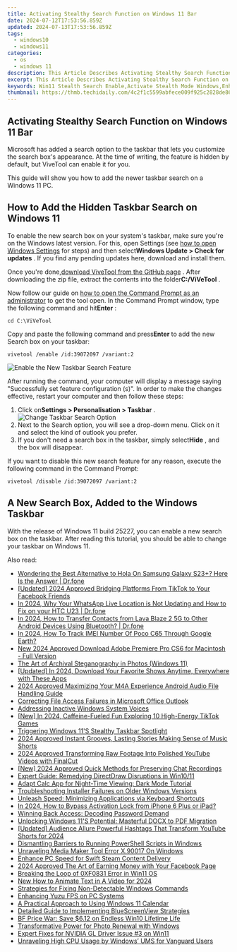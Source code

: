 ```yaml
---
title: Activating Stealthy Search Function on Windows 11 Bar
date: 2024-07-12T17:53:56.859Z
updated: 2024-07-13T17:53:56.859Z
tags:
  - windows10
  - windows11
categories:
  - os
  - windows 11
description: This Article Describes Activating Stealthy Search Function on Windows 11 Bar
excerpt: This Article Describes Activating Stealthy Search Function on Windows 11 Bar
keywords: Win11 Stealth Search Enable,Activate Stealth Mode Windows,Enhance Privacy W11,Secret Search W11 Setup,Hidden W11 Browsing Function,Intelligent Windows 11 Secure,Conceal Browser W11 Feature
thumbnail: https://thmb.techidaily.com/4c2f1c5599abfece009f925c2828de86667e5982a128d746578608e8851ede9e.jpg
---
```


## Activating Stealthy Search Function on Windows 11 Bar

 Microsoft has added a search option to the taskbar that lets you customize the search box's appearance. At the time of writing, the feature is hidden by default, but ViveTool can enable it for you.

 This guide will show you how to add the newer taskbar search on a Windows 11 PC.

## How to Add the Hidden Taskbar Search on Windows 11

 To enable the new search box on your system's taskbar, make sure you're on the Windows latest version. For this, open Settings (see [how to open Windows Settings](https://www.makeuseof.com/windows-ways-to-open-system-settings/) for steps) and then select**Windows Update > Check for updates** . If you find any pending updates here, download and install them.

 Once you're done,[download ViveTool from the GitHub page](https://github.com/thebookisclosed/ViVe/releases) . After downloading the zip file, extract the contents into the folder**C:/ViVeTool** .

 Now follow our guide on [how to open the Command Prompt as an administrator](https://www.makeuseof.com/windows-run-command-prompt-admin/) to get the tool open. In the Command Prompt window, type the following command and hit**Enter** :

`cd C:\ViVeTool`

 Copy and paste the following command and press**Enter** to add the new Search box on your taskbar:

`vivetool /enable /id:39072097 /variant:2`

![Enable the New Taskbar Search Feature](https://static1.makeuseofimages.com/wordpress/wp-content/uploads/2023/01/enable-the-new-taskbar-search-feature.jpg)

 After running the command, your computer will display a message saying "Successfully set feature configuration (s)". In order to make the changes effective, restart your computer and then follow these steps:

1. Click on**Settings > Personalisation > Taskbar** .  
![Change Taskbar Search Option](https://static1.makeuseofimages.com/wordpress/wp-content/uploads/2023/01/change-taskbar-search-option.jpg)
2. Next to the Search option, you will see a drop-down menu. Click on it and select the kind of outlook you prefer.
3. If you don't need a search box in the taskbar, simply select**Hide** , and the box will disappear.

 If you want to disable this new search feature for any reason, execute the following command in the Command Prompt:

`vivetool /disable /id:39072097 /variant:2`

## A New Search Box, Added to the Windows Taskbar

 With the release of Windows 11 build 25227, you can enable a new search box on the taskbar. After reading this tutorial, you should be able to change your taskbar on Windows 11.


<ins class="adsbygoogle"
     style="display:block"
     data-ad-format="autorelaxed"
     data-ad-client="ca-pub-7571918770474297"
     data-ad-slot="1223367746"></ins>



<ins class="adsbygoogle"
     style="display:block"
     data-ad-client="ca-pub-7571918770474297"
     data-ad-slot="8358498916"
     data-ad-format="auto"
     data-full-width-responsive="true"></ins>



<span class="atpl-alsoreadstyle">Also read:</span>
<div><ul>
<li><a href="https://fake-location.techidaily.com/wondering-the-best-alternative-to-hola-on-samsung-galaxy-s23plus-here-is-the-answer-drfone-by-drfone-virtual-android/"><u>Wondering the Best Alternative to Hola On Samsung Galaxy S23+? Here Is the Answer | Dr.fone</u></a></li>
<li><a href="https://facebook-video-recording.techidaily.com/updated-2024-approved-bridging-platforms-from-tiktok-to-your-facebook-friends/"><u>[Updated] 2024 Approved  Bridging Platforms  From TikTok to Your Facebook Friends</u></a></li>
<li><a href="https://location-social.techidaily.com/in-2024-why-your-whatsapp-live-location-is-not-updating-and-how-to-fix-on-your-htc-u23-drfone-by-drfone-virtual-android/"><u>In 2024, Why Your WhatsApp Live Location is Not Updating and How to Fix on your HTC U23 | Dr.fone</u></a></li>
<li><a href="https://android-transfer.techidaily.com/in-2024-how-to-transfer-contacts-from-lava-blaze-2-5g-to-other-android-devices-using-bluetooth-drfone-by-drfone-transfer-from-android-transfer-from-android/"><u>In 2024, How to Transfer Contacts from Lava Blaze 2 5G to Other Android Devices Using Bluetooth? | Dr.fone</u></a></li>
<li><a href="https://easy-unlock-android.techidaily.com/in-2024-how-to-track-imei-number-of-poco-c65-through-google-earth-by-drfone-android/"><u>In 2024, How To Track IMEI Number Of Poco C65 Through Google Earth?</u></a></li>
<li><a href="https://ai-driven-video-production.techidaily.com/new-2024-approved-download-adobe-premiere-pro-cs6-for-macintosh-full-version/"><u>New 2024 Approved Download Adobe Premiere Pro CS6 for Macintosh - Full Version</u></a></li>
<li><a href="https://win11-tips.techidaily.com/the-art-of-archival-steganography-in-photos-windows-11/"><u>The Art of Archival Steganography in Photos (Windows 11)</u></a></li>
<li><a href="https://facebook-video-footage.techidaily.com/updated-in-2024-download-your-favorite-shows-anytime-everywhere-with-these-apps/"><u>[Updated] In 2024, Download Your Favorite Shows Anytime, Everywhere with These Apps</u></a></li>
<li><a href="https://audio-shaping.techidaily.com/2024-approved-maximizing-your-m4a-experience-android-audio-file-handling-guide/"><u>2024 Approved Maximizing Your M4A Experience Android Audio File Handling Guide</u></a></li>
<li><a href="https://win11-tips.techidaily.com/correcting-file-access-failures-in-microsoft-office-outlook/"><u>Correcting File Access Failures in Microsoft Office Outlook</u></a></li>
<li><a href="https://win11-tips.techidaily.com/addressing-inactive-windows-system-voices/"><u>Addressing Inactive Windows System Voices</u></a></li>
<li><a href="https://tiktok-video-recordings.techidaily.com/new-in-2024-caffeine-fueled-fun-exploring-10-high-energy-tiktok-games/"><u>[New] In 2024, Caffeine-Fueled Fun  Exploring 10 High-Energy TikTok Games</u></a></li>
<li><a href="https://win11-tips.techidaily.com/triggering-windows-11s-stealthy-taskbar-spotlight/"><u>Triggering Windows 11'S Stealthy Taskbar Spotlight</u></a></li>
<li><a href="https://youtube-zero.techidaily.com/approved-instant-grooves-lasting-stories-making-sense-of-music-shorts/"><u>2024 Approved  Instant Grooves, Lasting Stories  Making Sense of Music Shorts</u></a></li>
<li><a href="https://youtube-help.techidaily.com/2024-approved-transforming-raw-footage-into-polished-youtube-videos-with-finalcut/"><u>2024 Approved  Transforming Raw Footage Into Polished YouTube Videos with FinalCut</u></a></li>
<li><a href="https://screen-recording.techidaily.com/new-2024-approved-quick-methods-for-preserving-chat-recordings/"><u>[New] 2024 Approved  Quick Methods for Preserving Chat Recordings</u></a></li>
<li><a href="https://win11-tips.techidaily.com/expert-guide-remedying-directdraw-disruptions-in-win1011/"><u>Expert Guide: Remedying DirectDraw Disruptions in Win10/11</u></a></li>
<li><a href="https://win11-tips.techidaily.com/adapt-calc-app-for-night-time-viewing-dark-mode-tutorial/"><u>Adapt Calc App for Night-Time Viewing: Dark Mode Tutorial</u></a></li>
<li><a href="https://win11-tips.techidaily.com/troubleshooting-installer-failures-on-older-windows-versions/"><u>Troubleshooting Installer Failures on Older Windows Versions</u></a></li>
<li><a href="https://win11-tips.techidaily.com/unleash-speed-minimizing-applications-via-keyboard-shortcuts/"><u>Unleash Speed: Minimizing Applications via Keyboard Shortcuts</u></a></li>
<li><a href="https://activate-lock.techidaily.com/in-2024-how-to-bypass-activation-lock-from-iphone-6-plus-or-ipad-by-drfone-ios/"><u>In 2024, How to Bypass Activation Lock from iPhone 6 Plus or iPad?</u></a></li>
<li><a href="https://win11-tips.techidaily.com/winning-back-access-decoding-password-demand/"><u>Winning Back Access: Decoding Password Demand</u></a></li>
<li><a href="https://win11-tips.techidaily.com/unlocking-windows-11s-potential-masterful-docx-to-pdf-migration/"><u>Unlocking Windows 11'S Potential: Masterful DOCX to PDF Migration</u></a></li>
<li><a href="https://facebook-video-share.techidaily.com/updated-audience-allure-powerful-hashtags-that-transform-youtube-shorts-for-2024/"><u>[Updated] Audience Allure  Powerful Hashtags That Transform YouTube Shorts for 2024</u></a></li>
<li><a href="https://win11-tips.techidaily.com/dismantling-barriers-to-running-powershell-scripts-in-windows/"><u>Dismantling Barriers to Running PowerShell Scripts in Windows</u></a></li>
<li><a href="https://win11-tips.techidaily.com/unraveling-media-maker-tool-error-x90017-on-windows/"><u>Unraveling Media Maker Tool Error X.90017 On Windows</u></a></li>
<li><a href="https://win11-tips.techidaily.com/enhance-pc-speed-for-swift-steam-content-delivery/"><u>Enhance PC Speed for Swift Steam Content Delivery</u></a></li>
<li><a href="https://facebook-video-recording.techidaily.com/2024-approved-the-art-of-earning-money-with-your-facebook-page/"><u>2024 Approved  The Art of Earning Money with Your Facebook Page</u></a></li>
<li><a href="https://win11-tips.techidaily.com/breaking-the-loop-of-0xf0831-error-in-win11-os/"><u>Breaking the Loop of 0XF0831 Error in Win11 OS</u></a></li>
<li><a href="https://ai-editing-video.techidaily.com/new-how-to-animate-text-in-a-video-for-2024/"><u>New How to Animate Text in A Video for 2024</u></a></li>
<li><a href="https://win11-tips.techidaily.com/strategies-for-fixing-non-detectable-windows-commands/"><u>Strategies for Fixing Non-Detectable Windows Commands</u></a></li>
<li><a href="https://win11-tips.techidaily.com/enhancing-yuzu-fps-on-pc-systems/"><u>Enhancing Yuzu FPS on PC Systems</u></a></li>
<li><a href="https://win11-tips.techidaily.com/a-practical-approach-to-using-windows-11-calendar/"><u>A Practical Approach to Using Windows 11 Calendar</u></a></li>
<li><a href="https://win11-tips.techidaily.com/detailed-guide-to-implementing-bluescreenview-strategies/"><u>Detailed Guide to Implementing BlueScreenView Strategies</u></a></li>
<li><a href="https://win11-tips.techidaily.com/bf-price-war-save-612-on-endless-win10-lifetime-life/"><u>BF Price War: Save $6.12 on Endless Win10 Lifetime Life</u></a></li>
<li><a href="https://win11-tips.techidaily.com/transformative-power-for-photo-renewal-with-windows/"><u>Transformative Power for Photo Renewal with Windows</u></a></li>
<li><a href="https://win11-tips.techidaily.com/expert-fixes-for-nvidia-gl-driver-issue-3-on-win11/"><u>Expert Fixes for NVIDIA GL Driver Issue #3 on Win11</u></a></li>
<li><a href="https://win11-tips.techidaily.com/unraveling-high-cpu-usage-by-windows-ums-for-vanguard-users/"><u>Unraveling High CPU Usage by Windows’ UMS for Vanguard Users</u></a></li>
</ul></div>
